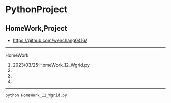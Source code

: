 # __PythonProject__
## HomeWork,Project

- https://github.com/wenchang0416/

---
HomeWork
1. 2023/03/25:HomeWork_12_Wgrid.py
2. 
3. 
4. 
---


```
python HomeWork_12_Wgrid.py
```
